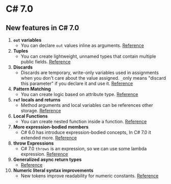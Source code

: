 # C# 7.0

## New features in C# 7.0

1. **`out` variables**
    - You can declare `out` values inline as arguments. [Reference](https://github.com/antonyjack/C---7.0/tree/master/Out-Enhancement)
2. **Tuples**
    - You can create lightweight, unnamed types that contain multiple public fields. [Reference](https://github.com/antonyjack/C---7.0/tree/master/Tuples-Enhancement)
3. **Discards**
    - Discards are temporary, write-only variables used in assignments when you don't care about the value assigned. `_`only means "discard this parameter" if you declare it and use it. [Reference](https://github.com/antonyjack/C---7.0/tree/master/Discards-Tuples)
4. **Pattern Matching**
    - You can create logic based on attribute type. [Reference](https://github.com/antonyjack/C---7.0/tree/master/Pattern-matching)
5. **`ref` locals and returns**
    - Method arguments and local variables can be references other storage. [Reference](https://github.com/antonyjack/C---7.0/tree/master/ReturnRef)
6. **Local Functions**
    - You can create nested function inside a function. [Reference](https://github.com/antonyjack/C---7.0/tree/master/LocalFunction)
7. **More expression-bodied members**
    - C# 6.0 has introduce expression-bodied concepts, In C# 7.0 it extended more. [Reference](https://github.com/antonyjack/C---7.0/tree/master/Expression-bodied)
8. **throw Expressions**
    - C# 7.0 `throws` is an expression, so we can use some lambda expression. [Reference](https://github.com/antonyjack/C---7.0/tree/master/Throws-Expression)
9. **Generalized async return types**
    - [Reference](https://github.com/antonyjack/C---7.0/tree/master/Generalized-async-returns)
10. **Numeric literal syntax improvements**
    - New tokens improve readability for numeric constants. [Reference](https://github.com/antonyjack/C---7.0/tree/master/Numeric-Literal)